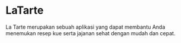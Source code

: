 # LaTarte
La Tarte merupakan sebuah aplikasi yang dapat membantu Anda menemukan resep kue serta jajanan sehat dengan mudah dan cepat.
